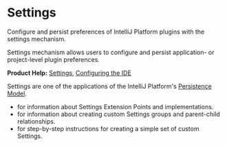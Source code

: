 <!-- Copyright 2000-2025 JetBrains s.r.o. and contributors. Use of this source code is governed by the Apache 2.0 license. -->

# Settings

<web-summary>
Configure and persist preferences of IntelliJ Platform plugins with the settings mechanism.
</web-summary>

<link-summary>Settings mechanism allows users to configure and persist application- or project-level plugin preferences.</link-summary>

<tldr>

**Product Help:** [Settings](https://www.jetbrains.com/help/idea/settings-preferences-dialog.html), [Configuring the IDE](https://www.jetbrains.com/help/idea/configuring-project-and-ide-settings.html)

</tldr>

Settings are one of the applications of the IntelliJ Platform's [Persistence Model](persistence.md).

* [](settings_guide.md) for information about Settings Extension Points and implementations.
* [](settings_groups.md) for information about creating custom Settings groups and parent-child relationships.
* [](settings_tutorial.md) for step-by-step instructions for creating a simple set of custom Settings.

<include from="snippets.topic" element-id="missingContent"/>
